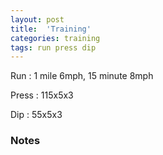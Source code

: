 ```yaml
---
layout: post
title:  'Training'
categories: training
tags: run press dip
---
```


Run         :   1 mile 6mph, 15 minute 8mph

Press       :   115x5x3

Dip         :   55x5x3

### Notes

